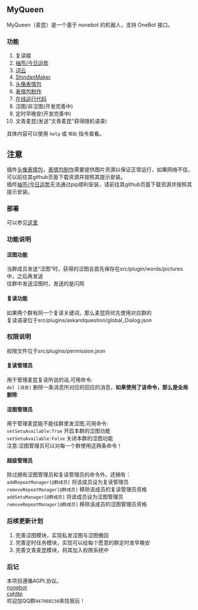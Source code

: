 ## MyQueen

MyQueen（麦昆）是一个基于 nonebot 的机器人，支持 OneBot 接口。

### 功能

1. 复读姬
2. [抽签/今日运势](https://github.com/MinatoAquaCrews/nonebot_plugin_fortune)
3. [词云](https://github.com/he0119/nonebot-plugin-wordcloud)
4. [ShindanMaker](https://github.com/MeetWq/nonebot-plugin-shindan)
5. [头像表情包](https://github.com/MeetWq/nonebot-plugin-petpet)
6. [表情包制作](https://github.com/MeetWq/nonebot-plugin-petpet)
7. [在线运行代码](https://github.com/yzyyz1387/nonebot_plugin_code)
8. 涩图/非涩图(开发完善中)
9. 定时早晚安(开发完善中)
10. 文青麦昆(发送"文青麦昆"获得随机语录)

具体内容可以使用 `help` 或 `帮助` 指令查看。                  

## 注意
插件[头像表情包](https://github.com/MeetWq/nonebot-plugin-petpet)，[表情包制作](https://github.com/MeetWq/nonebot-plugin-petpet)需要提供图片资源以保证正常运行，如果网络不佳，可以前往其github页面下载资源并按照其提示安装。       
插件[抽签/今日运势](https://github.com/MinatoAquaCrews/nonebot_plugin_fortune)无法通过pip顺利安装，请前往其github页面下载资源并按照其提示安装。

### 部署
可以参见[这里](https://www.cnblogs.com/RickSchanze/articles/16146041.html)

### 功能说明

#### 涩图功能
当群成员发送“涩图”时，获得的涩图会首先保存在src/plugin/words/pictures中，之后再发送                      
往群中发送涩图时，发送的是闪照                   

#### 复读功能
如果两个群有同一个复读关键词，那么麦昆将优先使用对应群的           
复读语录位于src/plugins/askandquestion/global_Dialog.json

### 权限说明

权限文件位于src/plugins/permission.json
#### 复读管理员
用于管理麦昆复读所说的话,可用命令:                       
  `del [消息]` 删除一条消息所对应的回应的消息，**如果使用了该命令，那么是全局删除**               
#### 涩图管理员                
用于管理麦昆能不能往群里发涩图,可用命令:             
  `setSetuAvailable:True` 开启本群的涩图功能              
  `setSetuAvailable:False` 关闭本群的涩图功能              
注意:涩图管理员可以对每一个群使用这两条命令！              
#### 超级管理员
除过拥有涩图管理员和复读管理员的命令外，还拥有：                          
  `addRepeatManager[@群成员]` 将该成员设为复读管理员                           
  `removeRepeatManager[@群成员]` 移除该成员的复读管理员资格                  
  `addSetuManager[@群成员]` 将该成员设为涩图管理员                         
  `removeRepeatManager[@群成员]` 移除该成员的涩图管理员资格     
  
### 后续更新计划
1. 完善涩图模块，实现私发涩图与涩图撤回
2. 完善定时任务模块，实现可以给每个愿意的群定时发早晚安
3. 完善文青麦昆模块，将其加入权限系统中
  
### 后记
本项目遵循AGPL协议。                                   
[nonebot](https://nb2.baka.icu/)              
[cqhttp](https://docs.go-cqhttp.org/)   
欢迎加QQ群`947080238`来找我玩！
